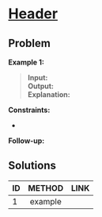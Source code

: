 # [Header]()

## Problem
<!-- Explanation of problem. -->

**Example 1:**
<!-- An example of problem. -->

>**Input:**  </br> <!-- Input example. -->
**Output:**  </br> <!-- Output example. -->
**Explanation:** <!-- Basic explanation of example. -->

**Constraints:**
<!-- Constraints of problem. -->
-  

**Follow-up:**  
<!-- Do more! -->

## Solutions
<!-- Solutions of problem and their links. -->

| ID  | METHOD  | LINK |
| :-- | :-----: | :--- |
| 1   | example |      |

